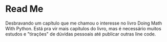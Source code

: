 # Read Me
Desbravando um capítulo que me chamou o interesse no livro Doing Math With Python. 
Está pra vir mais capítulos do livro, mas é necessário muitos estudos e "tirações" de dúvidas pessoais até publicar outras line code. 
